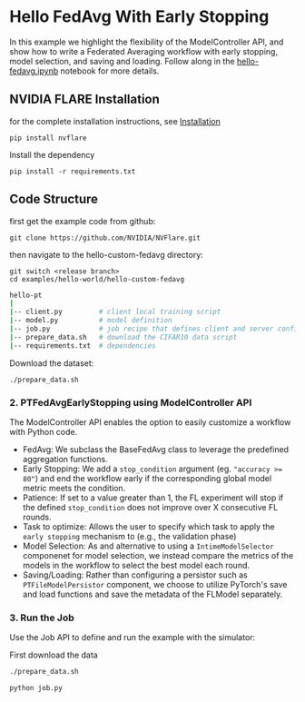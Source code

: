 # Hello FedAvg With Early Stopping

In this example we highlight the flexibility of the ModelController API, and show how to write a Federated Averaging workflow with early stopping, model selection, and saving and loading. Follow along in the [hello-fedavg.ipynb](hello-fedavg.ipynb) notebook for more details.

## NVIDIA FLARE Installation
for the complete installation instructions, see [Installation](https://nvflare.readthedocs.io/en/main/installation.html)
```
pip install nvflare

```
Install the dependency

```
pip install -r requirements.txt
```
## Code Structure
first get the example code from github:

```
git clone https://github.com/NVIDIA/NVFlare.git
```
then navigate to the hello-custom-fedavg directory:

```
git switch <release branch>
cd examples/hello-world/hello-custom-fedavg
```
``` bash
hello-pt
|
|-- client.py         # client local training script
|-- model.py          # model definition
|-- job.py            # job recipe that defines client and server configurations
|-- prepare_data.sh   # download the CIFAR10 data script 
|-- requirements.txt  # dependencies
```
Download the dataset:
```
./prepare_data.sh
```

### 2. PTFedAvgEarlyStopping using ModelController API

The ModelController API enables the option to easily customize a workflow with Python code.

- FedAvg: We subclass the BaseFedAvg class to leverage the predefined aggregation functions.
- Early Stopping: We add a `stop_condition` argument (eg. `"accuracy >= 80"`) and end the workflow early if the corresponding global model metric meets the condition.
- Patience: If set to a value greater than 1, the FL experiment will stop if the defined `stop_condition` does not improve over X consecutive FL rounds.
- Task to optimize: Allows the user to specify which task to apply the `early stopping` mechanism to (e.g., the validation phase)
- Model Selection: As and alternative to using a `IntimeModelSelector` componenet for model selection, we instead compare the metrics of the models in the workflow to select the best model each round.
- Saving/Loading: Rather than configuring a persistor such as `PTFileModelPersistor` component, we choose to utilize PyTorch's save and load functions and save the metadata of the FLModel separately.

### 3. Run the Job 

Use the Job API to define and run the example with the simulator:

First download the data
```bash
./prepare_data.sh
```

```bash
python job.py
``` 